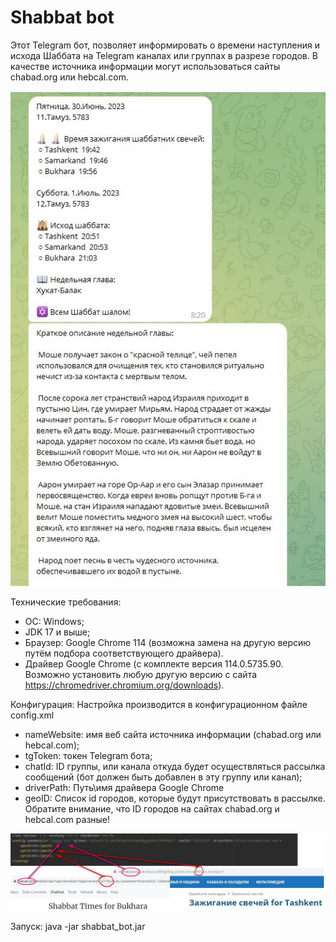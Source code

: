 #  Shabbat bot
Этот Telegram бот, позволяет информировать о времени наступления и исхода Шаббата на Telegram каналах или группах в разрезе городов.
В качестве источника информации могут использоваться сайты chabad.org или hebcal.com.

![ScreenShot](scrin/1.JPG)

Технические требования:
- OC: Windows;
- JDK 17  и выше;
- Браузер:  Google Chrome 114 (возможна замена на другую версию путём подбора соответствующего драйвера).
- Драйвер Google Chrome (с комплекте версия 114.0.5735.90. Возможно установить любую другую версию с сайта https://chromedriver.chromium.org/downloads).

Конфигурация:
Настройка производится в конфигурационном файле config.xml
- nameWebsite: имя веб сайта источника информации (chabad.org или hebcal.com);
- tgToken:  токен Telegram бота;
- chatId: ID группы, или канала откуда будет осуществляться рассылка сообщений (бот должен быть добавлен в эту группу или канал);
- driverPath: Путь\имя драйвера Google Chrome
- geoID: Список id городов, которые будут присутствовать в рассылке. 
Обратите внимание, что ID городов на сайтах chabad.org и hebcal.com разные!


![ScreenShot](scrin/2.jpg)

Запуск:
java -jar shabbat_bot.jar